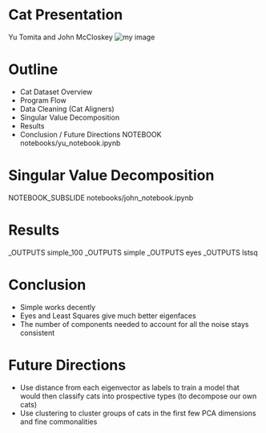 # Cat Presentation
Yu Tomita and John McCloskey
![my image](images/00000100_014.jpg)
# Outline
- Cat Dataset Overview
- Program Flow
- Data Cleaning (Cat Aligners)
- Singular Value Decomposition
- Results
- Conclusion / Future Directions
NOTEBOOK notebooks/yu_notebook.ipynb
# Singular Value Decomposition
NOTEBOOK_SUBSLIDE notebooks/john_notebook.ipynb
# Results
_OUTPUTS simple_100
_OUTPUTS simple
_OUTPUTS eyes
_OUTPUTS lstsq
# Conclusion
- Simple works decently
- Eyes and Least Squares give much better eigenfaces
- The number of components needed to account for all the noise stays consistent
# Future Directions
- Use distance from each eigenvector as labels to train a model that would then classify cats into prospective types (to decompose our own cats)
- Use clustering to cluster groups of cats in the first few PCA dimensions and fine commonalities

